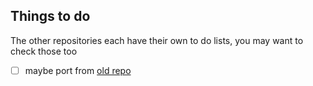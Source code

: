 ## Things to do
The other repositories each have their own to do lists, you may want to check those too
* [ ] maybe port from [old repo](https://github.com/CC-Hive/CC-Hive)

